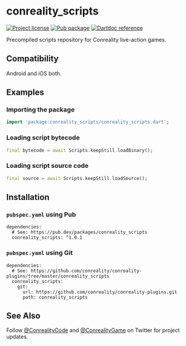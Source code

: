 conreality_scripts
==================

[![Project license](https://img.shields.io/badge/license-Public%20Domain-blue.svg)](https://unlicense.org)
[![Pub package](https://img.shields.io/pub/v/conreality_scripts.svg)](https://pub.dev/packages/conreality_scripts)
[![Dartdoc reference](https://img.shields.io/badge/dartdoc-reference-blue.svg)](https://pub.dev/documentation/conreality_scripts/latest/)

Precompiled scripts repository for Conreality live-action games.

Compatibility
-------------

Android and iOS both.

Examples
--------

### Importing the package

```dart
import 'package:conreality_scripts/conreality_scripts.dart';
```

### Loading script bytecode

```dart
final bytecode = await Scripts.keepStill.loadBinary();
```

### Loading script source code

```dart
final source = await Scripts.keepStill.loadSource();
```

Installation
------------

### `pubspec.yaml` using Pub

    dependencies:
      # See: https://pub.dev/packages/conreality_scripts
      conreality_scripts: ^1.0.1

### `pubspec.yaml` using Git

    dependencies:
      # See: https://github.com/conreality/conreality-plugins/tree/master/conreality_scripts
      conreality_scripts:
        git:
          url: https://github.com/conreality/conreality-plugins.git
          path: conreality_scripts

See Also
--------

Follow [@ConrealityCode](https://twitter.com/ConrealityCode) and
[@ConrealityGame](https://twitter.com/ConrealityGame) on Twitter for
project updates.
